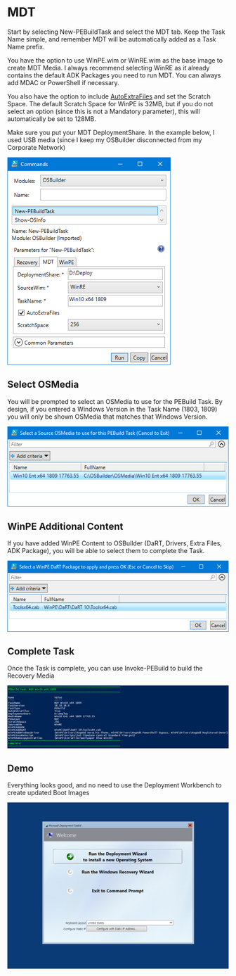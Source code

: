 # MDT

Start by selecting New-PEBuildTask and select the MDT tab.  Keep the Task Name simple, and remember MDT will be automatically added as a Task Name prefix.

You have the option to use WinPE.wim or WinRE.wim as the base image to create MDT Media.  I always recommend selecting WinRE as it already contains the default ADK Packages you need to run MDT.  You can always add MDAC or PowerShell if necessary.

You also have the option to include [AutoExtraFiles](../auto-extrafiles.md) and set the Scratch Space.  The default Scratch Space for WinPE is 32MB, but if you do not select an option \(since this is not a Mandatory parameter\), this will automatically be set to 128MB.

Make sure you put your MDT DeploymentShare.  In the example below, I used USB media \(since I keep my OSBuilder disconnected from my Corporate Network\)

![](../../../.gitbook/assets/2018-10-18_11-05-33.png)

## Select OSMedia

You will be prompted to select an OSMedia to use for the PEBuild Task.  By design, if you entered a Windows Version in the Task Name \(1803, 1809\) you will only be shown OSMedia that matches that Windows Version.

![](../../../.gitbook/assets/2018-10-15_23-53-59.png)

## WinPE Additional Content

If you have added WinPE Content to OSBuilder \(DaRT, Drivers, Extra Files, ADK Package\), you will be able to select them to complete the Task.

![](../../../.gitbook/assets/2018-10-15_23-54-30.png)

## Complete Task

Once the Task is complete, you can use Invoke-PEBuild to build the Recovery Media

![](../../../.gitbook/assets/2018-10-18_11-07-01.png)

## Demo

Everything looks good, and no need to use the Deployment Workbench to create updated Boot Images

![MDT using WinRE without DaRT](../../../.gitbook/assets/2018-10-18_11-20-46.png)

